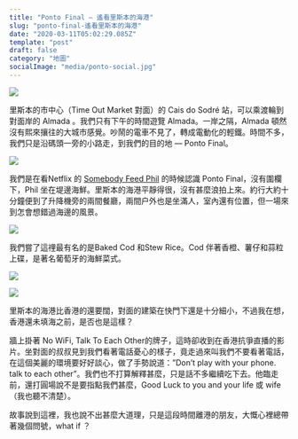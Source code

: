 ```yaml
---
title: "Ponto Final — 遙看里斯本的海港"
slug: "ponto-final-遙看里斯本的海港"
date: "2020-03-11T05:02:29.085Z"
template: "post"
draft: false
category: "地圖"
socialImage: "media/ponto-social.jpg"
--- 
```


![](media/20200311-IMG_9951-1.jpg)

里斯本的市中心（Time Out Market 對面）的 Cais do Sodré 站，可以乘渡輪到對面岸的 Almada 。我們只有下午的時間遊覽 Almada。一岸之隔，Almada 頓然沒有熙來攘往的大城市感覺。吵鬧的電車不見了，轉成電動化的輕鐵。時間不多，我們只是沿碼頭一旁的小路走，到我們的目的地 — Ponto Final。

![](media/20200311-IMG_9957-2.jpg)

我們是在看Netflix 的 [Somebody Feed Phil](https://www.facebook.com/watch/?v=1711966528860330) 的時候認識 Ponto Final，沒有圍欄下，Phil 坐在堤邊海鮮。里斯本的海港平靜得很，沒有甚麼浪拍上來。約行大約十分鐘便到了升降機旁的兩間餐廳，兩間户外也是坐滿人，室內還有位置，但一場來到怎會想錯過海邊的風景。

![](media/20200311-IMG_9972-5.jpg)

我們嘗了這𥚃最有名的是Baked Cod 和Stew Rice。Cod 伴著香橙、薯仔和蒜粒上碟，是著名葡萄牙的海鮮菜式。

![](media/20200311-IMG_9969-3.jpg)

![](media/20200311-IMG_9970-4.jpg)

里斯本的海港比香港的還要闊，對面的建築在快門下還是十分細小，不過我在想，香港還未填海之前，是否也是這樣？

牆上掛著 No WiFi, Talk To Each Other的牌子，這時卻收到在香港抗爭直播的影片。坐對面的叔叔見到我們看著電話憂心的樣子，竟走過來叫我們不要看著電話，在這個美麗的環境要好好談心，做了手勢說道：”Don’t play with your phone. talk to each other”。我們也不打算解釋甚麼，只是話不多繼續吃下去。他臨走前，還打圓場說不是要指點我們甚麼，Good Luck to you and your life 或 wife（我也聽不清楚）。

故事說到這裡，我也說不出甚麼大道理，只是這段時間離港的朋友，大慨心裡總帶著幾個問號，what if ？
